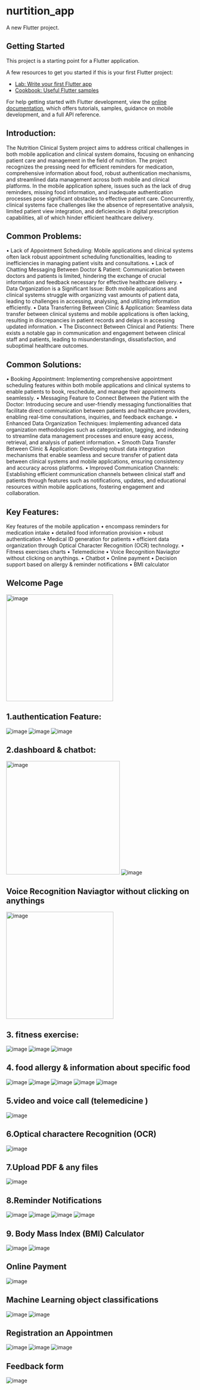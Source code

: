 # nurtition_app

A new Flutter project.

## Getting Started

This project is a starting point for a Flutter application.

A few resources to get you started if this is your first Flutter project:

- [Lab: Write your first Flutter app](https://docs.flutter.dev/get-started/codelab)
- [Cookbook: Useful Flutter samples](https://docs.flutter.dev/cookbook)

For help getting started with Flutter development, view the
[online documentation](https://docs.flutter.dev/), which offers tutorials,
samples, guidance on mobile development, and a full API reference.

## Introduction:
The Nutrition Clinical System project aims to address critical challenges in both mobile application and clinical system domains, focusing on enhancing patient care and management in the field of nutrition. The project recognizes the pressing need for efficient reminders for medication, comprehensive information about food, robust authentication mechanisms, and streamlined data management across both mobile and clinical platforms.
In the mobile application sphere, issues such as the lack of drug reminders, missing food information, and inadequate authentication processes pose significant obstacles to effective patient care. Concurrently, clinical systems face challenges like the absence of representative analysis, limited patient view integration, and deficiencies in digital prescription capabilities, all of which hinder efficient healthcare delivery.

## Common Problems:
•	Lack of Appointment Scheduling:
Mobile applications and clinical systems often lack robust appointment scheduling functionalities, leading to inefficiencies in managing patient visits and consultations.
•	Lack of Chatting Messaging Between Doctor & Patient:
Communication between doctors and patients is limited, hindering the exchange of crucial information and feedback necessary for effective healthcare delivery.
•	Data Organization is a Significant Issue:
Both mobile applications and clinical systems struggle with organizing vast amounts of patient data, leading to challenges in accessing, analysing, and utilizing information efficiently.
•	Data Transferring Between Clinic & Application:
Seamless data transfer between clinical systems and mobile applications is often lacking, resulting in discrepancies in patient records and delays in accessing updated information.
•	The Disconnect Between Clinical and Patients:
There exists a notable gap in communication and engagement between clinical staff and patients, leading to misunderstandings, dissatisfaction, and suboptimal healthcare outcomes.

## Common Solutions:
•	Booking Appointment:
Implementing comprehensive appointment scheduling features within both mobile applications and clinical systems to enable patients to book, reschedule, and manage their appointments seamlessly.
•	Messaging Feature to Connect Between the Patient with the Doctor:
Introducing secure and user-friendly messaging functionalities that facilitate direct communication between patients and healthcare providers, enabling real-time consultations, inquiries, and feedback exchange.
•	Enhanced Data Organization Techniques:
Implementing advanced data organization methodologies such as categorization, tagging, and indexing to streamline data management processes and ensure easy access, retrieval, and analysis of patient information.
•	Smooth Data Transfer Between Clinic & Application:
Developing robust data integration mechanisms that enable seamless and secure transfer of patient data between clinical systems and mobile applications, ensuring consistency and accuracy across platforms.
•	Improved Communication Channels:
Establishing efficient communication channels between clinical staff and patients through features such as notifications, updates, and educational resources within mobile applications, fostering engagement and collaboration.

## Key Features:
Key features of the mobile application
•	encompass reminders for medication intake
•	detailed food information provision
•	robust authentication
•	Medical ID generation for patients
•	efficient data organization through Optical Character Recognition (OCR) technology.
•	Fitness exercises charts
•	Telemedicine
•	Voice Recognition Naviagtor without clicking on anythings.
•	Chatbot
•	Online payment
•	Decision support based on allergy & reminder notifications
•	BMI calculator 
## Welcome Page
<img width="286" alt="image" src="https://github.com/JanaAmerMohamed/Nutrition_Flutter_App/assets/102023114/9619c5e6-2140-4a44-9227-ab332121e0d1">
                                   
## 1.authentication Feature:

![image](https://github.com/JanaAmerMohamed/Nutrition_Flutter_App/assets/102023114/8b0dca33-d6fa-4a54-992e-79c335734f8a)    ![image](https://github.com/JanaAmerMohamed/Nutrition_Flutter_App/assets/102023114/0289b997-a6d2-4aea-b073-f93f6b8bd314)    ![image](https://github.com/JanaAmerMohamed/Nutrition_Flutter_App/assets/102023114/34db17e9-eff7-4455-8fe6-5ea3850ce749)

## 2.dashboard   & chatbot:


<img width="304" alt="image" src="https://github.com/JanaAmerMohamed/Nutrition_Flutter_App/assets/102023114/0bd92c9b-f62d-4c1f-8944-92f6777139a7">                                                      ![image](https://github.com/JanaAmerMohamed/Nutrition_Flutter_App/assets/102023114/9265cda5-43b0-4496-9407-161ea743b2aa)

## Voice Recognition Naviagtor without clicking on anythings

<img width="287" alt="image" src="https://github.com/JanaAmerMohamed/Nutrition_Flutter_App/assets/102023114/f4399357-748e-46b6-968b-1ee2d8088be0">


## 3.	fitness exercise:

![image](https://github.com/JanaAmerMohamed/Nutrition_Flutter_App/assets/102023114/51a4d7f5-d922-4921-a089-97d9c0e3f4ac)    ![image](https://github.com/JanaAmerMohamed/Nutrition_Flutter_App/assets/102023114/9a93d7c8-6c64-4322-810d-881d3ae50294)     ![image](https://github.com/JanaAmerMohamed/Nutrition_Flutter_App/assets/102023114/41633427-adc3-4e18-ac14-e6ec371c701b)

## 4.	food allergy & information about specific food

![image](https://github.com/JanaAmerMohamed/Nutrition_Flutter_App/assets/102023114/0fca9dd6-b09c-48b2-af03-fc0a17e34955)   ![image](https://github.com/JanaAmerMohamed/Nutrition_Flutter_App/assets/102023114/08a2b820-186b-4eca-a3d5-ded062cb1b37)    ![image](https://github.com/JanaAmerMohamed/Nutrition_Flutter_App/assets/102023114/36700ff0-19cc-4565-837f-2c432e0f0236)    ![image](https://github.com/JanaAmerMohamed/Nutrition_Flutter_App/assets/102023114/5f578fbe-6d05-4928-b82c-4e5dd276bed9)    ![image](https://github.com/JanaAmerMohamed/Nutrition_Flutter_App/assets/102023114/0dfa9b98-6049-47a1-9223-167dfdfc47b3)


## 5.video and voice call (telemedicine )

![image](https://github.com/JanaAmerMohamed/Nutrition_Flutter_App/assets/102023114/0a678374-bf95-47e9-9122-3877875be2aa)

## 6.Optical charactere Recognition (OCR)

![image](https://github.com/JanaAmerMohamed/Nutrition_Flutter_App/assets/102023114/5074b758-dfe4-408f-88ee-464aad7c5367)

## 7.Upload PDF & any files 

![image](https://github.com/JanaAmerMohamed/Nutrition_Flutter_App/assets/102023114/e74713dc-f6b2-443c-af1d-c650a65df972)

## 8.Reminder Notifications

![image](https://github.com/JanaAmerMohamed/Nutrition_Flutter_App/assets/102023114/d10d511d-0be0-4b52-8e0d-7847a46dfbdc)    ![image](https://github.com/JanaAmerMohamed/Nutrition_Flutter_App/assets/102023114/a20ef16c-4c03-4414-9afc-0529124e4d96)     ![image](https://github.com/JanaAmerMohamed/Nutrition_Flutter_App/assets/102023114/559a3e97-a6d8-426d-b9c8-2d89b2bd0a02)    ![image](https://github.com/JanaAmerMohamed/Nutrition_Flutter_App/assets/102023114/cd5c9497-fecc-4574-843b-a88b37ee280d)


## 9. Body Mass Index (BMI) Calculator

![image](https://github.com/JanaAmerMohamed/Nutrition_Flutter_App/assets/102023114/51234415-6703-43cb-a788-bd1815192c41)   ![image](https://github.com/JanaAmerMohamed/Nutrition_Flutter_App/assets/102023114/fb046af6-a78c-43ad-95c1-87c5b29b4496)   

## Online Payment

![image](https://github.com/JanaAmerMohamed/Nutrition_Flutter_App/assets/102023114/36dad1bd-41ff-4863-af70-d728543dea14)

## Machine Learning object classifications

![image](https://github.com/JanaAmerMohamed/Nutrition_Flutter_App/assets/102023114/2fb1d943-b8ee-4fbc-88bf-c80558720047)            ![image](https://github.com/JanaAmerMohamed/Nutrition_Flutter_App/assets/102023114/b5c65460-9ce2-4c18-8881-2973b1dcb57d)

## Registration an Appointmen

![image](https://github.com/JanaAmerMohamed/Nutrition_Flutter_App/assets/102023114/7f33ed85-fb49-4441-8fd1-3bdd23e7b195)        ![image](https://github.com/JanaAmerMohamed/Nutrition_Flutter_App/assets/102023114/1ce35511-4f77-4844-b0a9-b25db51ffe94)            ![image](https://github.com/JanaAmerMohamed/Nutrition_Flutter_App/assets/102023114/4889617e-f49c-4e3a-816b-67bcf13fa530)

## Feedback form

![image](https://github.com/JanaAmerMohamed/Nutrition_Flutter_App/assets/102023114/22e19b81-ba32-4d39-b83f-e8ceb1a9e5fe)



















